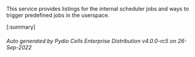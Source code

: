 






This service provides listings for the internal scheduler jobs and ways to trigger predefined jobs in the userspace.

[:summary]

###### Auto generated by Pydio Cells Enterprise Distribution v4.0.0-rc5 on 26-Sep-2022
